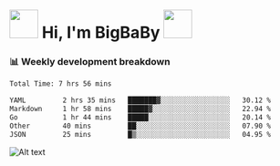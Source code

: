 <!-- Title -->
<h1>
    <img src="https://media.tenor.com/TlyRveJkgo4AAAAi/cloud-cloud-strife.gif" width="50"/>
    Hi, I'm BigBaBy
    <img src="https://media.tenor.com/TlyRveJkgo4AAAAi/cloud-cloud-strife.gif" width="50"/>
</h1>

<h3> 📊 Weekly development breakdown </h3>
<!-- waka-readme-stats -->

<!--START_SECTION:waka-->

```txt
Total Time: 7 hrs 56 mins

YAML         2 hrs 35 mins   ███████▓░░░░░░░░░░░░░░░░░   30.12 %
Markdown     1 hr 58 mins    █████▓░░░░░░░░░░░░░░░░░░░   22.94 %
Go           1 hr 44 mins    █████░░░░░░░░░░░░░░░░░░░░   20.14 %
Other        40 mins         ██░░░░░░░░░░░░░░░░░░░░░░░   07.90 %
JSON         25 mins         █▒░░░░░░░░░░░░░░░░░░░░░░░   04.95 %
```

<!--END_SECTION:waka-->

![Alt text](https://spotify-recently-played-readme.vercel.app/api?user=21b7yx6vkj66csord5swswvza&count=10&width=1000)
